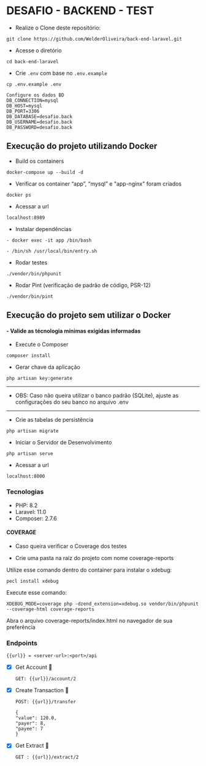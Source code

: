 # DESAFIO - BACKEND - TEST
- Realize o Clone deste repositório:
```shell
git clone https://github.com/WelderOliveira/back-end-laravel.git
```
- Acesse o diretório
```shell
cd back-end-laravel
```
- Crie `.env` com base no `.env.example`
```shell
cp .env.example .env

Configure os dados BD
DB_CONNECTION=mysql
DB_HOST=mysql
DB_PORT=3306
DB_DATABASE=desafio.back
DB_USERNAME=desafio.back
DB_PASSWORD=desafio.back
```
## Execução do projeto utilizando Docker

- Build os containers
```shell
docker-compose up --build -d
```

- Verificar os container “app”, “mysql” e "app-nginx" foram criados
```shell
docker ps
```

- Acessar a url
```shell
localhost:8989
```

- Instalar dependências
```shell
- docker exec -it app /bin/bash

- /bin/sh /usr/local/bin/entry.sh
```

- Rodar testes
```shell
./vendor/bin/phpunit
```

- Rodar Pint (verificação de padrão de código, PSR-12)
```shell
./vendor/bin/pint
```
## Execução do projeto sem utilizar o Docker
#### - Valide as técnologia mínimas exigidas informadas

- Execute o Composer
```shell
composer install
```

- Gerar chave da aplicação
```shell
php artisan key:generate
```

---
- OBS: Caso não queira utilizar o banco padrão (SQLite), ajuste as configurações do seu banco no arquivo .env
---

- Crie as tabelas de persistência
```shell
php artisan migrate
```

- Iniciar o Servidor de Desenvolvimento
```shell
php artisan serve
```

- Acessar a url
```shell
localhost:8000
```

### Tecnologias

- PHP: 8.2
- Laravel: 11.0
- Composer: 2.7.6

#### COVERAGE
- Caso queira verificar o Coverage dos testes

- Crie uma pasta na raíz do projeto com nome coverage-reports

Utilize esse comando dentro do container para instalar o xdebug:
```shell
pecl install xdebug
```

Execute esse comando:

```shell
XDEBUG_MODE=coverage php -dzend_extension=xdebug.so vendor/bin/phpunit --coverage-html coverage-reports
```

Abra o arquivo coverage-reports/index.html no navegador de sua preferência


### Endpoints

```shell
{{url}} = <server-url>:<port>/api
```

- [X] Get Account 🚀

    ```shell
    GET: {{url}}/account/2
    ```

- [X] Create Transaction 🚀

    ```shell
    POST: {{url}}/transfer
  
  {
  "value": 120.0,
  "payer": 8,
  "payee": 7
    }
    ```

- [X] Get Extract 🚀

    ```shell
    GET : {{url}}/extract/2
    ```
  
